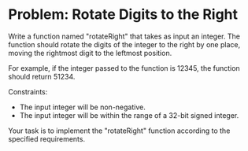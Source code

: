 # Problem: Rotate Digits to the Right

Write a function named "rotateRight" that takes as input an integer. The function should rotate the digits of the integer to the right by one place, moving the rightmost digit to the leftmost position.

For example, if the integer passed to the function is 12345, the function should return 51234.

Constraints:
- The input integer will be non-negative.
- The input integer will be within the range of a 32-bit signed integer.

Your task is to implement the "rotateRight" function according to the specified requirements.
